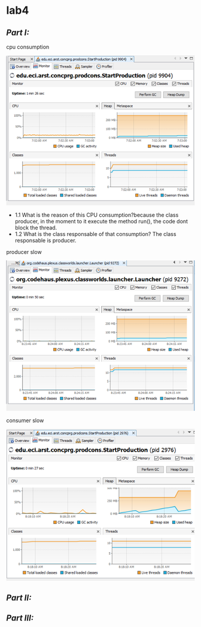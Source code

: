 # lab4 
## *Part I:*
cpu consumption

![](Screenshots/consumo.PNG)
* 1.1 What is the reason of this CPU consumption?because the class producer, in the moment to it execute the method run(), the code dont block the thread.
* 1.2 What is the class responsable of that consumption? The class responsable is producer.

producer slow

![](Screenshots/consumoFast.PNG)

consumer slow

![](Screenshots/consumoSlowConsumer.PNG)

## *Part II:*



## *Part III:*




